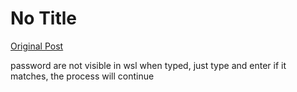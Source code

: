 # No Title

[Original Post](https://discourse.onlinedegree.iitm.ac.in/t/164277/240)

<p>password are not visible in wsl when typed, just type and enter if it matches, the process will continue</p>